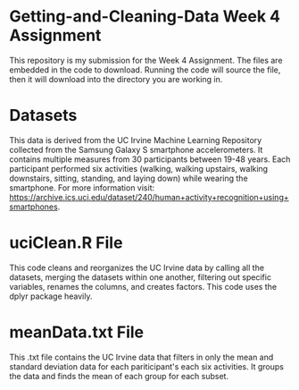 # Getting-and-Cleaning-Data Week 4 Assignment
This repository is my submission for the Week 4 Assignment. The files are embedded in the code to download. Running the code will source the file, then it will download into the directory you are working in.

# Datasets
This data is derived from the UC Irvine Machine Learning Repository collected from the Samsung Galaxy S smartphone accelerometers. It contains multiple measures from 30 participants between 19-48 years. Each participant performed six activities (walking, walking upstairs, walking downstairs, sitting, standing, and laying down) while wearing the smartphone. For more information visit: https://archive.ics.uci.edu/dataset/240/human+activity+recognition+using+smartphones.

# uciClean.R File
This code cleans and reorganizes the UC Irvine data by calling all the datasets, merging the datasets within one another, filtering out specific variables, renames the columns, and creates factors. This code uses the dplyr package heavily.

# meanData.txt File
This .txt file contains the UC Irvine data that filters in only the mean and standard deviation data for each pariticipant's each six activities. It groups the data and finds the mean of each group for each subset.
